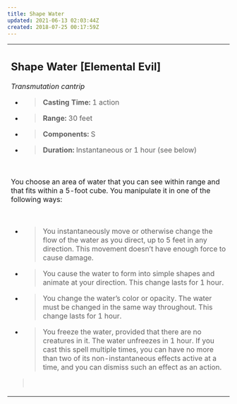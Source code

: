 ```yaml
---
title: Shape Water
updated: 2021-06-13 02:03:44Z
created: 2018-07-25 00:17:59Z
---
```


<table><tbody><tr class="odd"><td><h2 id="shape-water-elemental-evil"><strong>Shape Water</strong> [Elemental Evil]</h2><p><em>Transmutation cantrip</em></p><ul><li><blockquote><p><strong>Casting Time:</strong> 1 action</p></blockquote></li><li><blockquote><p><strong>Range:</strong> 30 feet</p></blockquote></li><li><blockquote><p><strong>Components:</strong> S</p></blockquote></li><li><blockquote><p><strong>Duration:</strong> Instantaneous or 1 hour (see below)</p></blockquote></li></ul><p> </p><p>You choose an area of water that you can see within range and that fits within a 5-foot cube. You manipulate it in one of the following ways:</p><p> </p><ul><li><blockquote><p>You instantaneously move or otherwise change the flow of the water as you direct, up to 5 feet in any direction. This movement doesn’t have enough force to cause damage.</p></blockquote></li><li><blockquote><p>You cause the water to form into simple shapes and animate at your direction. This change lasts for 1 hour.</p></blockquote></li><li><blockquote><p>You change the water’s color or opacity. The water must be changed in the same way throughout. This change lasts for 1 hour.</p></blockquote></li><li><blockquote><p>You freeze the water, provided that there are no creatures in it. The water unfreezes in 1 hour. If you cast this spell multiple times, you can have no more than two of its non-instantaneous effects active at a time, and you can dismiss such an effect as an action.</p></blockquote></li></ul><blockquote><p> </p></blockquote></td></tr></tbody></table>